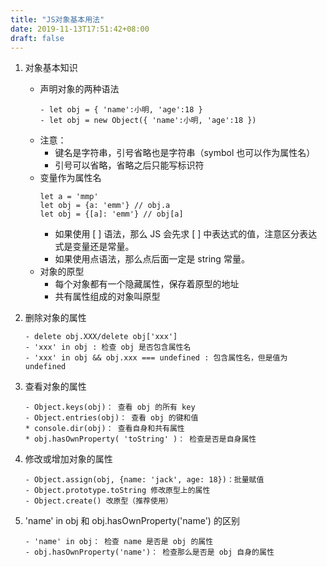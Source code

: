 ```yaml
---
title: "JS对象基本用法"
date: 2019-11-13T17:51:42+08:00
draft: false
---
```


1. 对象基本知识

   - 声明对象的两种语法
     ```
     - let obj = { 'name':小明, 'age':18 }
     - let obj = new Object({ 'name':小明, 'age':18 })
     ```

   * 注意：
     - 键名是字符串，引号省略也是字符串（symbol 也可以作为属性名）
     - 引号可以省略，省略之后只能写标识符
   * 变量作为属性名
     ```
     let a = 'mmp'
     let obj = {a: 'emm'} // obj.a
     let obj = {[a]: 'emm'} // obj[a]
     ```
     - 如果使用 [ ] 语法，那么 JS 会先求 [ ] 中表达式的值，注意区分表达式是变量还是常量。
     - 如果使用点语法，那么点后面一定是 string 常量。

   - 对象的原型
     - 每个对象都有一个隐藏属性，保存着原型的地址
     - 共有属性组成的对象叫原型

2. 删除对象的属性
   ```
   - delete obj.XXX/delete obj['xxx']
   - 'xxx' in obj : 检查 obj 是否包含属性名
   - 'xxx' in obj && obj.xxx === undefined : 包含属性名，但是值为 undefined
   ```
3. 查看对象的属性
   ```
   - Object.keys(obj)： 查看 obj 的所有 key
   - Object.entries(obj)： 查看 obj 的键和值
   * console.dir(obj)： 查看自身和共有属性
   * obj.hasOwnProperty( 'toString' )： 检查是否是自身属性
   ```
4. 修改或增加对象的属性
   ```
   - Object.assign(obj, {name: 'jack', age: 18})：批量赋值
   - Object.prototype.toString 修改原型上的属性
   - Object.create() 改原型（推荐使用）
   ```
5. 'name' in obj 和 obj.hasOwnProperty('name') 的区别
   ```
   - 'name' in obj： 检查 name 是否是 obj 的属性
   - obj.hasOwnProperty('name')： 检查那么是否是 obj 自身的属性
   ```
